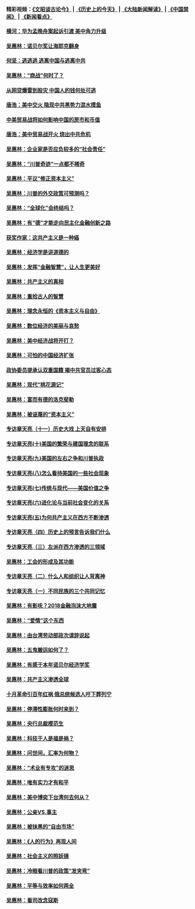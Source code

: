 #### 精彩视频：[《文昭谈古论今》](http://45.76.195.252/wenzhao) | [《历史上的今天》](http://45.76.195.252/today-in-history) | [《大陆新闻解读》](http://45.76.195.252/ntdtv-comedy) | [《中国禁闻》](http://45.76.195.252/ntdtv-news) | [《新闻看点》](http://45.76.195.252/news-insight) 

 #### [横河：华为孟晚舟案起诉引渡 美中角力升级](../pages/nsc423/n11027230.md?t=02111330) 

#### [吴惠林：诺贝尔奖让海耶克翻身](../pages/nsc423/n10890049.md?t=02111330) 

#### [何坚：逃逃逃 逃离中国与逃离中共](../pages/nsc423/n10592891.md?t=02111330) 

#### [吴惠林：“商战”何时了？](../pages/nsc423/n10573558.md?t=02111330) 

#### [从网贷爆雷到股灾 中国人的钱何处可逃](../pages/nsc423/n10572800.md?t=02111330) 

#### [唐浩：美中交火 隐现中共黑势力混水摸鱼](../pages/nsc423/n10544040.md?t=02111330) 

#### [中美贸易战将如何影响中国的房市和币值](../pages/nsc423/n10543697.md?t=02111330) 

#### [唐浩：美中贸易战开火 烧出中共危机](../pages/nsc423/n10540126.md?t=02111330) 

#### [吴惠林：企业家是否应负较多的“社会责任”](../pages/nsc423/n10535022.md?t=02111330) 

#### [吴惠林：“川普奇迹”一点都不稀奇](../pages/nsc423/n10512808.md?t=02111330) 

#### [吴惠林：平议“修正资本主义”](../pages/nsc423/n10495724.md?t=02111330) 

#### [吴惠林：川普的外交政策可预测吗？](../pages/nsc423/n10462387.md?t=02111330) 

#### [吴惠林：“全球化”会终结吗？](../pages/nsc423/n10452838.md?t=02111330) 

#### [吴惠林：有“德”才能走向民主化金融创新之路](../pages/nsc423/n10432292.md?t=02111330) 

#### [获奖作家：这共产主义是一种癌](../pages/nsc423/n10431541.md?t=02111330) 

#### [吴惠林：经济学是讲道德的](../pages/nsc423/n10398014.md?t=02111330) 

#### [吴惠林：发挥“金融智慧”，让人生更美好](../pages/nsc423/n10375019.md?t=02111330) 

#### [吴惠林：共产主义的真相](../pages/nsc423/n10351394.md?t=02111330) 

#### [吴惠林：重拾古人的智慧](../pages/nsc423/n10337691.md?t=02111330) 

#### [吴惠林：理念永恒的《资本主义与自由》](../pages/nsc423/n10316274.md?t=02111330) 

#### [吴惠林：数位经济的美丽与哀愁](../pages/nsc423/n10292946.md?t=02111330) 

#### [吴惠林：美中经济战将开打？](../pages/nsc423/n10258825.md?t=02111330) 

#### [吴惠林：可怕的中国经济扩张](../pages/nsc423/n10219147.md?t=02111330) 

#### [政协委员提承认双重国籍 揭中共官员过客心态](../pages/nsc423/n10208809.md?t=02111330) 

#### [吴惠林：现代“桃花源记”](../pages/nsc423/n10185234.md?t=02111330) 

#### [吴惠林：富而有德的洛克斐勒](../pages/nsc423/n10142264.md?t=02111330) 

#### [吴惠林：被诬蔑的“资本主义”](../pages/nsc423/n10124816.md?t=02111330) 

#### [专访章天亮（十一）历史大戏 上天自有安排](../pages/nsc423/n10094905.md?t=02111330) 

#### [专访章天亮(十)美国的繁荣与建国理念的联系](../pages/nsc423/n10094899.md?t=02111330) 

#### [专访章天亮(九)美国的左右之争和川普执政](../pages/nsc423/n10094889.md?t=02111330) 

#### [专访章天亮(八)怎么看待美国的一些社会现象](../pages/nsc423/n10094857.md?t=02111330) 

#### [专访章天亮(七)传统与现代——美国价值之争](../pages/nsc423/n10093140.md?t=02111330) 

#### [专访章天亮(六)进化论与当前社会变化的关系](../pages/nsc423/n10092036.md?t=02111330) 

#### [专访章天亮(五)为何共产主义在西方不断渗透](../pages/nsc423/n10083620.md?t=02111330) 

#### [专访章天亮（四）历史上的预言告诉我们什么](../pages/nsc423/n10083606.md?t=02111330) 

#### [专访章天亮（三）左派在西方渗透的三领域](../pages/nsc423/n10081115.md?t=02111330) 

#### [吴惠林：工会的形成及其功能](../pages/nsc423/n10080633.md?t=02111330) 

#### [专访章天亮（二）什么人和组织让人背离神](../pages/nsc423/n10076637.md?t=02111330) 

#### [专访章天亮（一）不同民族的三个共同记忆](../pages/nsc423/n10074188.md?t=02111330) 

#### [吴惠林：有影呒？2018金融泡沫大地震](../pages/nsc423/n10040534.md?t=02111330) 

#### [吴惠林：“爱情”这个东西](../pages/nsc423/n10019423.md?t=02111330) 

#### [吴惠林：由台湾劳动部政次请辞说起](../pages/nsc423/n9979679.md?t=02111330) 

#### [吴惠林：五鬼搬运如何了？](../pages/nsc423/n9925338.md?t=02111330) 

#### [吴惠林：有感于本年诺贝尔经济学奖](../pages/nsc423/n9871883.md?t=02111330) 

#### [吴惠林：共产主义渗透全球](../pages/nsc423/n9812748.md?t=02111330) 

#### [十月革命引百年红祸 俄总统候选人吁下葬列宁](../pages/nsc423/n9810182.md?t=02111330) 

#### [吴惠林：停滞性膨胀何时来到？](../pages/nsc423/n9764136.md?t=02111330) 

#### [吴惠林：央行总裁模范生](../pages/nsc423/n9728134.md?t=02111330) 

#### [吴惠林：科技于人是福是祸？](../pages/nsc423/n9672982.md?t=02111330) 

#### [吴惠林：问世间，汇率为何物？](../pages/nsc423/n9621788.md?t=02111330) 

#### [吴惠林：“术业有专攻”的迷思](../pages/nsc423/n9580363.md?t=02111330) 

#### [吴惠林：唯有实力才有和平](../pages/nsc423/n9529599.md?t=02111330) 

#### [吴惠林：美中博奕下台湾何去何从？](../pages/nsc423/n9483598.md?t=02111330) 

#### [吴惠林：公亲VS.事主](../pages/nsc423/n9425637.md?t=02111330) 

#### [吴惠林：被抹黑的“自由市场”](../pages/nsc423/n9351545.md?t=02111330) 

#### [吴惠林：《人的行为》再现人间](../pages/nsc423/n9296339.md?t=02111330) 

#### [吴惠林：社会主义的照妖镜](../pages/nsc423/n9243460.md?t=02111330) 

#### [吴惠林：冷眼看川普的政策“发夹弯”](../pages/nsc423/n9120684.md?t=02111330) 

#### [吴惠林：平等与效率如何两全](../pages/nsc423/n9075430.md?t=02111330) 

#### [吴惠林：看司改念寇斯](../pages/nsc423/n9024915.md?t=02111330) 

